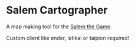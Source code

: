 # Salem Cartographer
A map making tool for the [Salem the Game](http://www.salemthegame.com/).

Custom client like ender, latikai or taipion required!
